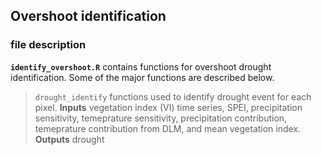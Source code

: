 ## Overshoot identification
### file description
**``identify_overshoot.R``**  contains functions for overshoot drought identification. Some of the major functions are described below.

>``drought_identify`` functions used to identify drought event for each pixel. 
>**Inputs** vegetation index (VI) time series, SPEI, precipitation sensitivity, temeprature sensitivity, precipitation contribution, temeprature contribution from DLM, and mean vegetation index.
>**Outputs** drought 
